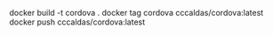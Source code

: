 docker build -t cordova .
docker tag cordova cccaldas/cordova:latest
docker push cccaldas/cordova:latest